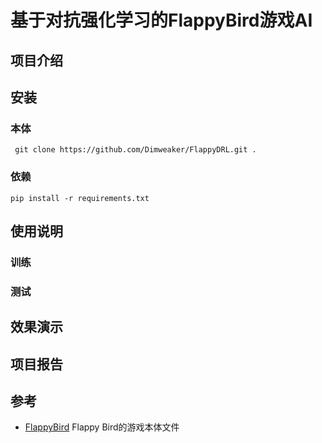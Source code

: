 # 基于对抗强化学习的FlappyBird游戏AI
## 项目介绍
## 安装
### 本体
``` git clone https://github.com/Dimweaker/FlappyDRL.git .```
### 依赖
```pip install -r requirements.txt```
## 使用说明
### 训练
### 测试
## 效果演示
## 项目报告
## 参考
- [FlappyBird](https://github.com/sourabhv/FlapPyBird) Flappy Bird的游戏本体文件
